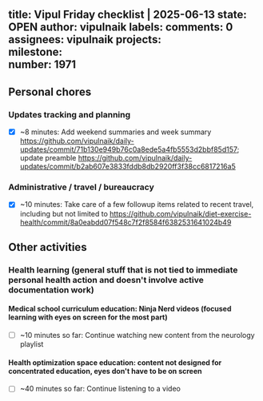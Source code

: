 title:	Vipul Friday checklist | 2025-06-13
state:	OPEN
author:	vipulnaik
labels:	
comments:	0
assignees:	vipulnaik
projects:	
milestone:	
number:	1971
--
## Personal chores

### Updates tracking and planning

- [x] ~8 minutes: Add weekend summaries and week summary https://github.com/vipulnaik/daily-updates/commit/71b130e949b76c0a8ede5a4fb5553d2bbf85d157; update preamble https://github.com/vipulnaik/daily-updates/commit/b2ab607e3833fddb8db2920ff3f38cc6817216a5

### Administrative / travel / bureaucracy

- [x] ~10 minutes: Take care of a few followup items related to recent travel, including but not limited to https://github.com/vipulnaik/diet-exercise-health/commit/8a0eabdd07f548c7f2f8584f6382531641024b49

## Other activities

### Health learning (general stuff that is not tied to immediate personal health action and doesn't involve active documentation work)

#### Medical school curriculum education: Ninja Nerd videos (focused learning with eyes on screen for the most part)

- [ ] ~10 minutes so far: Continue watching new content from the neurology playlist

#### Health optimization space education: content not designed for concentrated education, eyes don't have to be on screen

- [ ] ~40 minutes so far: Continue listening to a video

